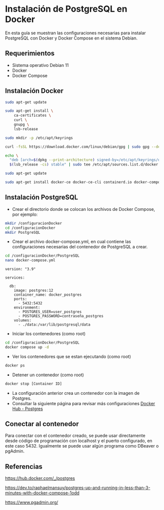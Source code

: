 # Instalación de PostgreSQL en Docker

En esta guía se muestran las configuraciones necesarias para instalar PostgreSQL con Docker y Docker Compose en el sistema Debian.

## Requerimientos
- Sistema operativo Debian 11
- Docker
- Docker Compose

## Instalación Docker

```bash
sudo apt-get update

sudo apt-get install \
    ca-certificates \
    curl \
    gnupg \
    lsb-release
```

```bash
sudo mkdir -p /etc/apt/keyrings

curl -fsSL https://download.docker.com/linux/debian/gpg | sudo gpg --dearmor -o /etc/apt/keyrings/docker.gpg
```

```bash
echo \
  "deb [arch=$(dpkg --print-architecture) signed-by=/etc/apt/keyrings/docker.gpg] https://download.docker.com/linux/debian \
  $(lsb_release -cs) stable" | sudo tee /etc/apt/sources.list.d/docker.list > /dev/null
```

```bash
sudo apt-get update
```

```bash
sudo apt-get install docker-ce docker-ce-cli containerd.io docker-compose-plugin
```

## Instalación PostgreSQL

- Crear el directorio donde se colocan los archivos de Docker Compose, por ejemplo:

```bash
mkdir /configuracionDocker
cd /configuracionDocker
mkdir PostgreSQL
```

- Crear el archivo docker-compose.yml, en cual contiene las configuraciones necesarias del contenedor de PostgreSQL a crear.

```bash
cd /configuracionDocker/PostgreSQL
nano docker-compose.yml
```

```nano
version: "3.9"

services:

  db:
    image: postgres:12
    container_name: docker_postgres
    ports:
      - 5432:5432
    environment:
      - POSTGRES_USER=user_postgres
      - POSTGRES_PASSWORD=contraseña_postgres
    volumes: 
      - ./data:/var/lib/postgresql/data
```

- Iniciar los contenedores (como root)
```bash
cd /configuracionDocker/PostgreSQL
docker compose up -d
```

- Ver los contenedores que se estan ejecutando (como root)
```bash
docker ps
```
- Detener un contenedor (como root)
```bash
docker stop [Container ID]
```

- La configuración anterior crea un contenedor con la imagen de Postgres.
- Consultar la siguiente página para revisar más configuraciones [Docker Hub - Postgres](https://hub.docker.com/_/postgres)

## Conectar al contenedor
Para conectar con el contenedor creado, se puede usar directamente desde código de programación con localhost y el puerto configurado, en este caso 5432.
Igualmente se puede usar algún programa como DBeaver o pgAdmin.

## Referencias

https://hub.docker.com/_/postgres

https://dev.to/raphaelmansuy/postgres-up-and-running-in-less-than-3-minutes-with-docker-compose-1odd

https://www.pgadmin.org/

